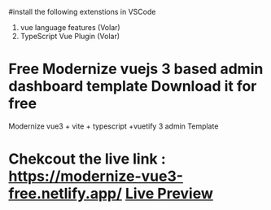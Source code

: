 #install the following extenstions in VSCode

1. vue language features (Volar)
2. TypeScript Vue Plugin (Volar)


# Free Modernize vuejs 3 based admin dashboard template Download it for free
Modernize vue3 + vite + typescript +vuetify 3 admin Template
# Chekcout the live link : https://modernize-vue3-free.netlify.app/ <a href="https://modernize-vue3-free.netlify.app/">Live Preview </a>
